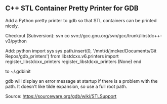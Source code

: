 
## C++ STL Container Pretty Printer for GDB

Add a Python pretty printer to gdb so that STL containers can be printed nicely.


Checkout (Subversion): 
	svn co svn://gcc.gnu.org/svn/gcc/trunk/libstdc++-v3/python

Add:
	python
	import sys
	sys.path.insert(0, '/mnt/d/jmcker/Documents/Git Repos/gdb_printers')
	from libstdcxx.v6.printers import register_libstdcxx_printers
	register_libstdcxx_printers (None)
	end
	
to ~/.gdbinit

gdb will display an error message at startup if there is a problem with the path.
It doesn't like tilde expansion, so use a full root path.


Source: https://sourceware.org/gdb/wiki/STLSupport
